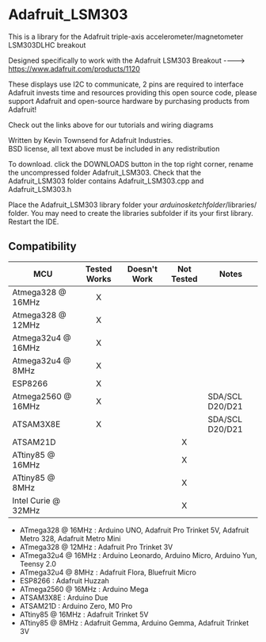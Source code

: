 Adafruit_LSM303
===============

This is a library for the Adafruit triple-axis accelerometer/magnetometer LSM303DLHC breakout

Designed specifically to work with the Adafruit LSM303 Breakout 
  ----> https://www.adafruit.com/products/1120

These displays use I2C to communicate, 2 pins are required to interface
Adafruit invests time and resources providing this open source code, 
please support Adafruit and open-source hardware by purchasing 
products from Adafruit!

Check out the links above for our tutorials and wiring diagrams 

Written by Kevin Townsend for Adafruit Industries.  
BSD license, all text above must be included in any redistribution

To download. click the DOWNLOADS button in the top right corner, rename the uncompressed folder Adafruit_LSM303. Check that the Adafruit_LSM303 folder contains Adafruit_LSM303.cpp and Adafruit_LSM303.h

Place the Adafruit_LSM303 library folder your *arduinosketchfolder*/libraries/ folder. You may need to create the libraries subfolder if its your first library. Restart the IDE.

<!-- START COMPATIBILITY TABLE -->

## Compatibility

MCU                | Tested Works | Doesn't Work | Not Tested  | Notes
------------------ | :----------: | :----------: | :---------: | -----
Atmega328 @ 16MHz  |      X       |             |            | 
Atmega328 @ 12MHz  |      X       |             |            | 
Atmega32u4 @ 16MHz |      X       |             |            | 
Atmega32u4 @ 8MHz  |      X       |             |            | 
ESP8266            |      X       |             |            | 
Atmega2560 @ 16MHz |      X       |             |            | SDA/SCL D20/D21
ATSAM3X8E          |      X       |             |            | SDA/SCL D20/D21
ATSAM21D           |             |             |     X       | 
ATtiny85 @ 16MHz   |             |             |     X       | 
ATtiny85 @ 8MHz    |             |             |     X       | 
Intel Curie @ 32MHz |             |             |     X       | 

  * ATmega328 @ 16MHz : Arduino UNO, Adafruit Pro Trinket 5V, Adafruit Metro 328, Adafruit Metro Mini
  * ATmega328 @ 12MHz : Adafruit Pro Trinket 3V
  * ATmega32u4 @ 16MHz : Arduino Leonardo, Arduino Micro, Arduino Yun, Teensy 2.0
  * ATmega32u4 @ 8MHz : Adafruit Flora, Bluefruit Micro
  * ESP8266 : Adafruit Huzzah
  * ATmega2560 @ 16MHz : Arduino Mega
  * ATSAM3X8E : Arduino Due
  * ATSAM21D : Arduino Zero, M0 Pro
  * ATtiny85 @ 16MHz : Adafruit Trinket 5V
  * ATtiny85 @ 8MHz : Adafruit Gemma, Arduino Gemma, Adafruit Trinket 3V

<!-- END COMPATIBILITY TABLE -->
